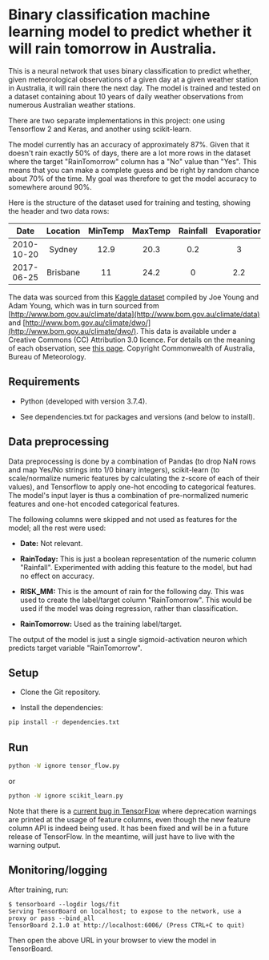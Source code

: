 # Binary classification machine learning model to predict whether it will rain tomorrow in Australia.

This is a neural network that uses binary classification to predict whether, given meteorological observations of a given day at a given weather station in Australia, it will rain there the next day. The model is trained and tested on a dataset containing about 10 years of daily weather observations from numerous Australian weather stations.

There are two separate implementations in this project: one using Tensorflow 2 and Keras, and another using scikit-learn.

The model currently has an accuracy of approximately 87%. Given that it doesn't rain exactly 50% of days, there are a lot more rows in the dataset where the target "RainTomorrow" column has a "No" value than "Yes". This means that you can make a complete guess and be right by random chance about 70% of the time. My goal was therefore to get the model accuracy to somewhere around 90%.

Here is the structure of the dataset used for training and testing, showing the header and two data rows:

| Date       | Location | MinTemp | MaxTemp | Rainfall | Evaporation | Sunshine | WindGustDir | WindGustSpeed | WindDir9am | WindDir3pm | WindSpeed9am | WindSpeed3pm | Humidity9am | Humidity3pm | Pressure9am | Pressure3pm | Cloud9am | Cloud3pm | Temp9am | Temp3pm | RainToday | RISK_MM | RainTomorrow |
|:----------:|:--------:|:-------:|:-------:|:--------:|:-----------:|:--------:|:-----------:|:-------------:|:----------:|:----------:|:------------:|:------------:|:-----------:|:-----------:|:-----------:|:-----------:|:--------:|:--------:|:-------:|:-------:|:---------:|:-------:|:------------:|
| 2010-10-20 | Sydney   | 12.9    | 20.3    | 0.2      | 3           | 10.9     | ENE         | 37            | W          | E          | 11           | 26           | 70          | 57          | 1028.8      | 1025.6      | 3        | 1        | 16.9    | 19.8    | No        | 0       | No           |
| 2017-06-25 | Brisbane | 11      | 24.2    | 0        | 2.2         | 9.8      | ENE         | 20            | SSW        | NNE        | 2            | 7            | 68          | 53          | 1020.5      | 1017.3      | 6        | 3        | 15.9    | 22.6    | No        | 0       | Yes          |

The data was sourced from this [Kaggle dataset](https://www.kaggle.com/jsphyg/weather-dataset-rattle-package) compiled by Joe Young and Adam Young, which was in turn sourced from [http://www.bom.gov.au/climate/data](http://www.bom.gov.au/climate/data) and [http://www.bom.gov.au/climate/dwo/](http://www.bom.gov.au/climate/dwo/). This data is available under a Creative Commons (CC) Attribution 3.0 licence. For details on the meaning of each observation, see [this page](http://www.bom.gov.au/climate/dwo/IDCJDW0000.shtml). Copyright Commonwealth of Australia, Bureau of Meteorology.

## Requirements

* Python (developed with version 3.7.4).

* See dependencies.txt for packages and versions (and below to install).

## Data preprocessing

Data preprocessing is done by a combination of Pandas (to drop NaN rows and map Yes/No strings into 1/0 binary integers), scikit-learn (to scale/normalize numeric features by calculating the z-score of each of their values), and Tensorflow to apply one-hot encoding to categorical features. The model's input layer is thus a combination of pre-normalized numeric features and one-hot encoded categorical features.

The following columns were skipped and not used as features for the model; all the rest were used:

* __Date:__ Not relevant.

* __RainToday:__ This is just a boolean representation of the numeric column "Rainfall". Experimented with adding this feature to the model, but had no effect on accuracy.

* __RISK_MM:__ This is the amount of rain for the following day. This was used to create the label/target column "RainTomorrow". This would be used if the model was doing regression, rather than classification.

* __RainTomorrow:__ Used as the training label/target.

The output of the model is just a single sigmoid-activation neuron which predicts target variable "RainTomorrow".

## Setup

* Clone the Git repository.

* Install the dependencies:

```bash
pip install -r dependencies.txt
```

## Run

```bash
python -W ignore tensor_flow.py
```

or

```bash
python -W ignore scikit_learn.py
```

Note that there is a [current bug in TensorFlow](https://github.com/tensorflow/tensorflow/issues/30609) where deprecation warnings are printed at the usage of feature columns, even though the new feature column API is indeed being used. It has been fixed and will be in a future release of TensorFlow. In the meantime, will just have to live with the warning output.

## Monitoring/logging

After training, run:

```
$ tensorboard --logdir logs/fit
Serving TensorBoard on localhost; to expose to the network, use a proxy or pass --bind_all
TensorBoard 2.1.0 at http://localhost:6006/ (Press CTRL+C to quit)
```

Then open the above URL in your browser to view the model in TensorBoard.
